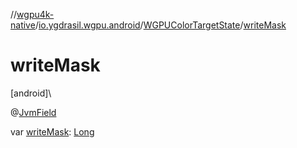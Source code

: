 //[wgpu4k-native](../../../index.md)/[io.ygdrasil.wgpu.android](../index.md)/[WGPUColorTargetState](index.md)/[writeMask](write-mask.md)

# writeMask

[android]\

@[JvmField](https://kotlinlang.org/api/core/kotlin-stdlib/kotlin.jvm/-jvm-field/index.html)

var [writeMask](write-mask.md): [Long](https://kotlinlang.org/api/core/kotlin-stdlib/kotlin/-long/index.html)